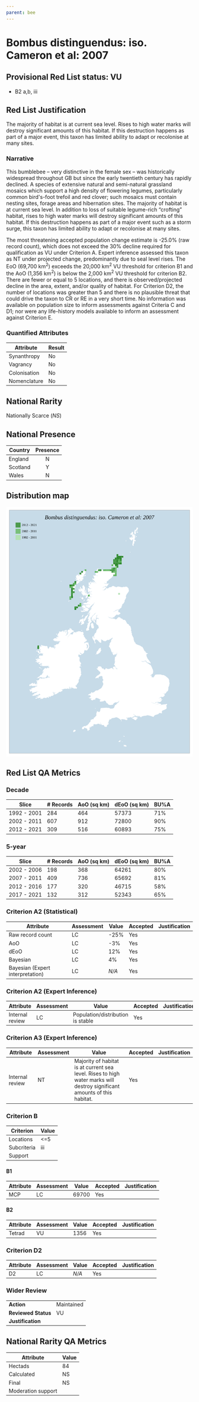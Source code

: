 ```yaml
---
parent: bee
---
```


# Bombus distinguendus: iso. Cameron et al: 2007

## Provisional Red List status: VU
- B2 a,b, iii

## Red List Justification
The majority of habitat is at current sea level. Rises to high water marks will destroy significant amounts of this habitat. If this destruction happens as part of a major event, this taxon has limited ability to adapt or recolonise at many sites.
### Narrative
This bumblebee – very distinctive in the female sex – was historically widespread throughout GB but since the early twentieth century has rapidly declined. A species of extensive natural and semi-natural grassland mosaics which support a high density of flowering legumes, particularly common bird's-foot trefoil and red clover; such mosaics must contain nesting sites, forage areas and hibernation sites. The majority of habitat is at current sea level. In addition to loss of suitable legume-rich “crofting” habitat, rises to high water marks will destroy significant amounts of this habitat. If this destruction happens as part of a major event such as a storm surge, this taxon has limited ability to adapt or recolonise at many sites.

The most threatening accepted population change estimate is -25.0% (raw record count), which does not exceed the 30% decline required for qualification as VU under Criterion A. Expert inference assessed this taxon as NT under projected change, predominantly due to seal level rises. The EoO (69,700 km<sup>2</sup>) exceeds the 20,000 km<sup>2</sup> VU threshold for criterion B1 and the AoO (1,356 km<sup>2</sup>) is below the 2,000 km<sup>2</sup> VU threshold for criterion B2. There are fewer or equal to 5 locations, and there is observed/projected decline in the area, extent, and/or quality of habitat. For Criterion D2, the number of locations was greater than 5 and there is no plausible threat that could drive the taxon to CR or RE in a very short time. No information was available on population size to inform assessments against Criteria C and D1; nor were any life-history models available to inform an assessment against Criterion E.
### Quantified Attributes
|Attribute|Result|
|---|---|
|Synanthropy|No|
|Vagrancy|No|
|Colonisation|No|
|Nomenclature|No|


## National Rarity
Nationally Scarce (*NS*)

## National Presence
|Country|Presence
|---|:-:|
|England|N|
|Scotland|Y|
|Wales|N|


## Distribution map
![](../map/539.svg)

## Red List QA Metrics
### Decade
| Slice | # Records | AoO (sq km) | dEoO (sq km) |BU%A |
|---|---|---|---|---|
|1992 - 2001|284|464|57373|71%|
|2002 - 2011|607|912|72800|90%|
|2012 - 2021|309|516|60893|75%|
### 5-year
| Slice | # Records | AoO (sq km) | dEoO (sq km) |BU%A |
|---|---|---|---|---|
|2002 - 2006|198|368|64261|80%|
|2007 - 2011|409|736|65692|81%|
|2012 - 2016|177|320|46715|58%|
|2017 - 2021|132|312|52343|65%|
### Criterion A2 (Statistical)
|Attribute|Assessment|Value|Accepted|Justification
|---|---|---|---|---|
|Raw record count|LC|-25%|Yes||
|AoO|LC|-3%|Yes||
|dEoO|LC|12%|Yes||
|Bayesian|LC|4%|Yes||
|Bayesian (Expert interpretation)|LC|*N/A*|Yes||
### Criterion A2 (Expert Inference)
|Attribute|Assessment|Value|Accepted|Justification
|---|---|---|---|---|
|Internal review|LC|Population/distribution is stable|Yes||
### Criterion A3 (Expert Inference)
|Attribute|Assessment|Value|Accepted|Justification
|---|---|---|---|---|
|Internal review|NT|Majority of habitat is at current sea level. Rises to high water marks will destroy significant amounts of this habitat.|Yes||
### Criterion B
|Criterion| Value|
|---|---|
|Locations|<=5|
|Subcriteria|iii|
|Support||
#### B1
|Attribute|Assessment|Value|Accepted|Justification
|---|---|---|---|---|
|MCP|LC|69700|Yes||
#### B2
|Attribute|Assessment|Value|Accepted|Justification
|---|---|---|---|---|
|Tetrad|VU|1356|Yes||
### Criterion D2
|Attribute|Assessment|Value|Accepted|Justification
|---|---|---|---|---|
|D2|LC|*N/A*|Yes||
### Wider Review
|  |  |
|---|---|
|**Action**|Maintained|
|**Reviewed Status**|VU|
|**Justification**||


## National Rarity QA Metrics
|Attribute|Value|
|---|---|
|Hectads|84|
|Calculated|NS|
|Final|NS|
|Moderation support||


